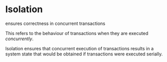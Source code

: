 # Isolation

ensures correctness in concurrent transactions

This refers to the behaviour of transactions when they are executed _concurrently_.

Isolation ensures that concurrent execution of transactions results in a system state that would be obtained if transactions were executed serially.

